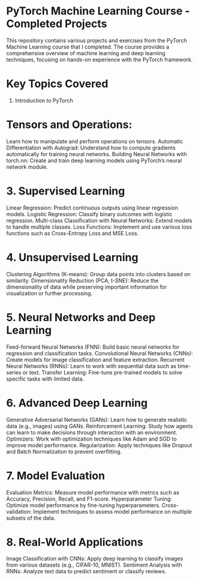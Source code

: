 # PyTorch Machine Learning Course - Completed Projects
This repository contains various projects and exercises from the PyTorch Machine Learning course that I completed. The course provides a comprehensive overview of machine learning and deep learning techniques, focusing on hands-on experience with the PyTorch framework.


# Key Topics Covered
1. Introduction to PyTorch

# Tensors and Operations: 
Learn how to manipulate and perform operations on tensors.
Automatic Differentiation with Autograd: Understand how to compute gradients automatically for training neural networks.
Building Neural Networks with torch.nn: Create and train deep learning models using PyTorch’s neural network module.
# 3. Supervised Learning

Linear Regression: Predict continuous outputs using linear regression models.
Logistic Regression: Classify binary outcomes with logistic regression.
Multi-class Classification with Neural Networks: Extend models to handle multiple classes.
Loss Functions: Implement and use various loss functions such as Cross-Entropy Loss and MSE Loss.
# 4. Unsupervised Learning

Clustering Algorithms (K-means): Group data points into clusters based on similarity.
Dimensionality Reduction (PCA, t-SNE): Reduce the dimensionality of data while preserving important information for visualization or further processing.
# 5. Neural Networks and Deep Learning

Feed-forward Neural Networks (FNN): Build basic neural networks for regression and classification tasks.
Convolutional Neural Networks (CNNs): Create models for image classification and feature extraction.
Recurrent Neural Networks (RNNs): Learn to work with sequential data such as time-series or text.
Transfer Learning: Fine-tune pre-trained models to solve specific tasks with limited data.
# 6. Advanced Deep Learning

Generative Adversarial Networks (GANs): Learn how to generate realistic data (e.g., images) using GANs.
Reinforcement Learning: Study how agents can learn to make decisions through interaction with an environment.
Optimizers: Work with optimization techniques like Adam and SGD to improve model performance.
Regularization: Apply techniques like Dropout and Batch Normalization to prevent overfitting.
# 7. Model Evaluation

Evaluation Metrics: Measure model performance with metrics such as Accuracy, Precision, Recall, and F1-score.
Hyperparameter Tuning: Optimize model performance by fine-tuning hyperparameters.
Cross-validation: Implement techniques to assess model performance on multiple subsets of the data.
# 8. Real-World Applications

Image Classification with CNNs: Apply deep learning to classify images from various datasets (e.g., CIFAR-10, MNIST).
Sentiment Analysis with RNNs: Analyze text data to predict sentiment or classify reviews.
